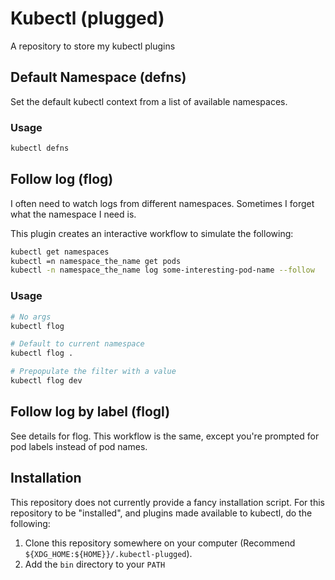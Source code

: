 # Kubectl (plugged)

A repository to store my kubectl plugins


## Default Namespace (defns)

Set the default kubectl context from a list of available namespaces.

### Usage
```bash
kubectl defns
```

## Follow log (flog)

I often need to watch logs from different namespaces. Sometimes I forget what the namespace I need is.

This plugin creates an interactive workflow to simulate the following:
```bash
kubectl get namespaces
kubectl =n namespace_the_name get pods 
kubectl -n namespace_the_name log some-interesting-pod-name --follow
```

### Usage
```bash
# No args
kubectl flog

# Default to current namespace
kubectl flog .

# Prepopulate the filter with a value
kubectl flog dev
```

## Follow log by label (flogl)

See details for flog. This workflow is the same, except you're prompted for pod labels instead of pod names.


## Installation

This repository does not currently provide a fancy installation script. For this repository to be "installed", and plugins made available to kubectl, do the following:
1. Clone this repository somewhere on your computer (Recommend `${XDG_HOME:${HOME}}/.kubectl-plugged`).
1. Add the `bin` directory to your `PATH`


